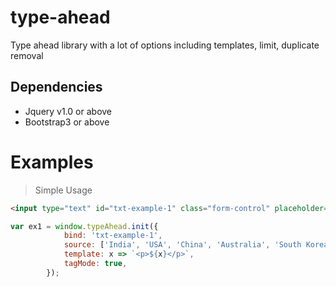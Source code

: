 # type-ahead #
Type ahead library with a lot of options including templates, limit, duplicate removal

## Dependencies ##

- Jquery v1.0 or above
- Bootstrap3 or above

# Examples #

> Simple Usage 
```html
<input type="text" id="txt-example-1" class="form-control" placeholder="type country name" />
```
```javascript
var ex1 = window.typeAhead.init({
            bind: 'txt-example-1',
            source: ['India', 'USA', 'China', 'Australia', 'South Korea', 'Japan', 'United kingdom'],
            template: x => `<p>${x}</p>`,
            tagMode: true,
        });
```
